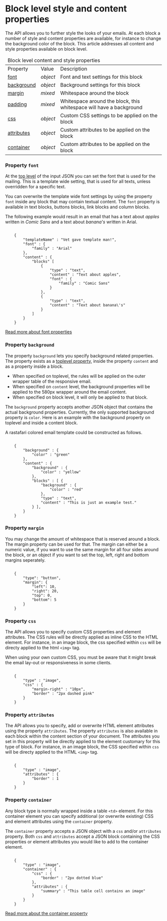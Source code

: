 # Block level style and content properties

The API allows you to further style the looks of your emails. At each block 
a number of style and content properties are available, for instance to change the
background color of the block. This article addresses all content and style properties
available on block level.  

<table class="info">
    <thead>
        <tr>
            <td colspan="3">Block level content and style properties</td>
        </tr>
    </thead>
    <tbody>
        <tr class="thead">
            <td>Property</td>
            <td>Value</td>
            <td>Description</td>   
        </tr>
        <tr>
            <td><a href="/support/json/block-level-content-and-style-properties#font">font</a></td>
            <td><em>object</em></td>
            <td>Font and text settings for this block</td>
        </tr>
        <tr>
            <td><a href="/support/json/block-level-content-and-style-properties#background">background</a></td>
            <td><em>object</em></td>
            <td>Background settings for this block</td>
        </tr>
        <tr>
            <td><a href="/support/json/block-level-content-and-style-properties#margin">margin</a></td>
            <td><em>mixed</em></td>
            <td>Whitespace around the block</td>
        </tr>
        <tr>
            <td><a href="/support/json/property-padding">padding</a></td>
            <td><em>mixed</em></td>
            <td>Whitespace around the block, this whitespace will have a background</td>
        </tr>
        <tr>
            <td><a href="/support/json/block-level-content-and-style-properties#css">css</a></td>
            <td><em>object</em></td>
            <td>Custom CSS settings to be applied on the block</td>
        </tr>
        <tr>
            <td><a href="/support/json/block-level-content-and-style-properties#attributes">attributes</a></td>
            <td><em>object</em></td>
            <td>Custom attributes to be applied on the block</td>
        </tr>
        <tr>
            <td><a href="/support/json/block-level-content-and-style-properties#container">container</a></td>
            <td><em>object</em></td>
            <td>Custom attributes to be applied on the block</td>
        </tr>
    </tbody>
</table>

<a class="anchor" name="font"></a>
### Property `font`

At the [top level](/support/json) of the input
JSON you can set the font that is used for the mailing. This is a template
wide setting, that is used for all texts, unless overridden for a specific
text. 

You can overwrite the template wide font settings by using the property `font` inside any 
block that may contain textual content. The `font` property is available in text blocks, buttons blocks, link blocks and column blocks. 

The following example would result in an email that has a text about _apples_ written in _Comic Sans_
and a text about _banana's_ written in Arial. 
<pre><code>
    {
        "templateName" : "Vet gave template man!",
        "font" : {
            "family" : "Arial"
        },
        "content" : {
            "blocks" [
                {
                    "type" : "text",
                    "content" : "Text about apples",
                    "font" : {
                        "family" : "Comic Sans"
                    }
                },
                {
                    "type" : "text",
                    "content" : "Text about banana\'s"
                }
            ]
        }
    } 
</code></pre>
[Read more about font properties](/support/json/property-font)


<a class="anchor" name="background"></a>
### Property `background`

The property `background` lets you specify background related properties. 
The property exists as a <a href="/support/json">toplevel property</a>, inside the property `content` and as a property inside a block.

 * When specified on toplevel, the rules will be applied on the outer wrapper table of the responsive email. 
 * When specified on `content` level, the background properties will be applied to the 580px wrapper around the email content.
 * When specified on block level, it will only be applied to that block. 

The `background` property accepts another JSON object that contains the actual background properties.
Currently, the only supported background property is `color`. Here is an example with the background property on toplevel and inside a content block. 

A rastafari colored email template could be constructed as follows. 
<pre><code>
    {
        "background" : {
            "color" : "green"
        },
        "content" : {
            "background" : {
                "color" : "yellow"
            },
            "blocks" : [ {
                "background" : {
                    "color" : "red"
                },
                "type" : "text",
                "content" : "This is just an example test."
            } ],
        }
    }
</code></pre>
<a class="anchor" name="margin"></a>
### Property `margin`

You may change the amount of whitespace that is reserved around a block. The margin property can be used for that. The margin can either be a numeric value, if you want to use the same margin for all four sides around the block, or an object if you want to set the top, left, right and bottom margins seperately.
<pre><code>
    {
        "type": "button",
        "margin": {
            "left": 10,
            "right": 20,
            "top": 0,
            "bottom": 5
        }
    }
</code></pre>
<a class="anchor" name="css"></a>
### Property `css`

The API allows you to specify custom CSS properties and element attributes. The CSS rules
will be directly applied as inline CSS to the HTML element. For instance, in an image block, the css specified within `css` will be directy applied to the html ```<img>``` tag. 

When using your own custom CSS, you must be aware that it might break the email lay-out or responsiveness in some clients.  
<pre><code>
    {
        "type" : "image",
        "css" : {
            "margin-right" : "10px",
            "border" : "2px dashed pink"
        }
    }
</code></pre>
<a class="anchor" name="attributes"></a>
### Property `attributes`

The API allows you to specify, add or overwrite HTML element attributes using the property `attributes`. The property `attributes` is also available in each block within the content section of your document. The attributes you set in this property will be directly applied to the element customary for this type of block. For instance, in an image block, the CSS specified within `css` will be directy applied to the HTML ```<img>``` tag. 
<pre><code>
    {
        "type" : "image",
        "attributes" : {
            "border" : 1
        }
    }
</code></pre>
<a class="anchor" name="container"></a>
### Property `container`

Any block type is normally wrapped inside a table ```<td>``` element. For this container element  you can specify additional (or overwrite existing) CSS and element attributes using the `container` property. 

The `container` property accepts a JSON object with a `css` and/or `attributes` property. 
Both `css` and `attributes` accept a JSON block containing the CSS properties or element attributes
you would like to add to the container element. 
<pre><code>
    {
        "type" : "image",
        "container" : {
            "css" : {
                "border" : "2px dotted blue"
            },
            "attributes" : {
                "summary" : "This table cell contains an image"
            }
        }
    }
</code></pre>
<a href="/support/json/property-container">Read more about the container property</a>
